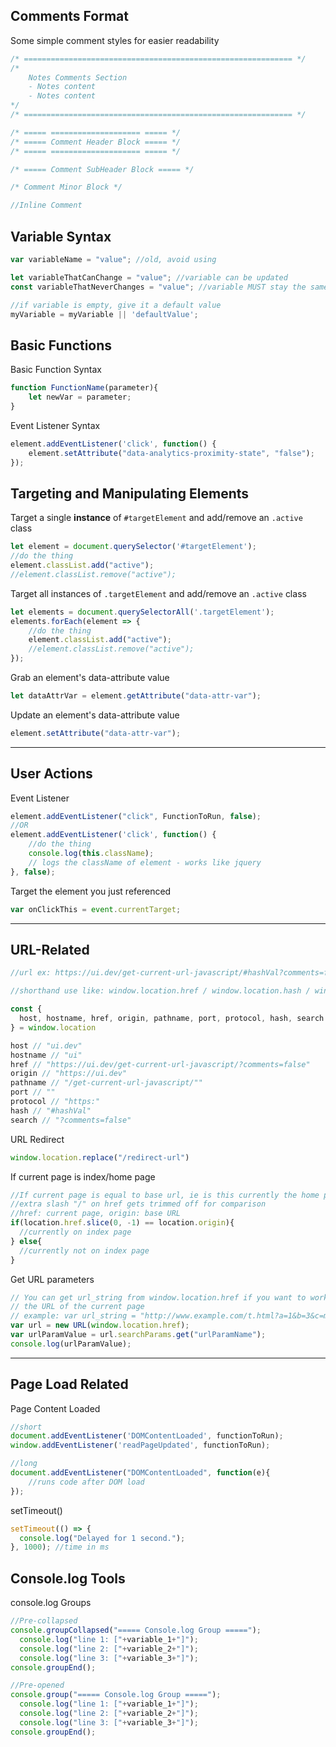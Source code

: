 ## Comments Format

Some simple comment styles for easier readability
```javascript
/* ============================================================ */
/*
	Notes Comments Section
	- Notes content
	- Notes content
*/
/* ============================================================ */

/* ===== ==================== ===== */
/* ===== Comment Header Block ===== */
/* ===== ==================== ===== */

/* ===== Comment SubHeader Block ===== */

/* Comment Minor Block */

//Inline Comment

```


## Variable Syntax
```js
var variableName = "value"; //old, avoid using

let variableThatCanChange = "value"; //variable can be updated
const variableThatNeverChanges = "value"; //variable MUST stay the same

//if variable is empty, give it a default value
myVariable = myVariable || 'defaultValue';
```

## Basic Functions

Basic Function Syntax
```js
function FunctionName(parameter){
	let newVar = parameter;
}
```

Event Listener Syntax
```js
element.addEventListener('click', function() {
	element.setAttribute("data-analytics-proximity-state", "false");
});
```

## Targeting and Manipulating Elements
Target a single **instance** of `#targetElement` and add/remove an `.active` class
```js
let element = document.querySelector('#targetElement');
//do the thing
element.classList.add("active");
//element.classList.remove("active");
```

Target all instances of `.targetElement` and add/remove an `.active` class
```js
let elements = document.querySelectorAll('.targetElement');
elements.forEach(element => {
	//do the thing
	element.classList.add("active");
	//element.classList.remove("active");
});
```


Grab an element's data-attribute value
```js
let dataAttrVar = element.getAttribute("data-attr-var");
```

Update an element's data-attribute value
```js
element.setAttribute("data-attr-var");
```


---

## User Actions

Event Listener
```javascript
element.addEventListener("click", FunctionToRun, false);
//OR
element.addEventListener('click', function() {
	//do the thing
	console.log(this.className); 
	// logs the className of element - works like jquery
}, false);
```

Target the element you just referenced
```js
var onClickThis = event.currentTarget;
```

---
## URL-Related

```js
//url ex: https://ui.dev/get-current-url-javascript/#hashVal?comments=false

//shorthand use like: window.location.href / window.location.hash / window.location.origin / etc

const {
  host, hostname, href, origin, pathname, port, protocol, hash, search
} = window.location

host // "ui.dev"
hostname // "ui"
href // "https://ui.dev/get-current-url-javascript/?comments=false"
origin // "https://ui.dev"
pathname // "/get-current-url-javascript/""
port // ""
protocol // "https:"
hash // "#hashVal"
search // "?comments=false"
```

URL Redirect
```js
window.location.replace("/redirect-url")
```

If current page is index/home page
```js
//If current page is equal to base url, ie is this currently the home page?
//extra slash "/" on href gets trimmed off for comparison
//href: current page, origin: base URL
if(location.href.slice(0, -1) == location.origin){
  //currently on index page
} else{
  //currently not on index page
}
```

Get URL parameters
```js
// You can get url_string from window.location.href if you want to work with
// the URL of the current page
// example: var url_string = "http://www.example.com/t.html?a=1&b=3&c=m2-m3-m4-m5"; 
var url = new URL(window.location.href);
var urlParamValue = url.searchParams.get("urlParamName");
console.log(urlParamValue);
```

---
## Page Load Related
Page Content Loaded
```javascript
//short
document.addEventListener('DOMContentLoaded', functionToRun); 
window.addEventListener('readPageUpdated', functionToRun);

//long
document.addEventListener("DOMContentLoaded", function(e){
	//runs code after DOM load
});
```

setTimeout()
```js
setTimeout(() => {
  console.log("Delayed for 1 second.");
}, 1000); //time in ms
```

## Console.log Tools

console.log Groups
```js 
//Pre-collapsed
console.groupCollapsed("===== Console.log Group =====");
  console.log("line 1: ["+variable_1+"]");
  console.log("line 2: ["+variable_2+"]");
  console.log("line 3: ["+variable_3+"]");
console.groupEnd();

//Pre-opened
console.group("===== Console.log Group =====");
  console.log("line 1: ["+variable_1+"]");
  console.log("line 2: ["+variable_2+"]");
  console.log("line 3: ["+variable_3+"]");
console.groupEnd();
```